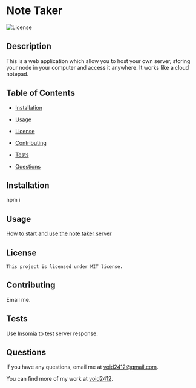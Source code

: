 # Note Taker
  ![License](https://img.shields.io/badge/license-MIT-blue)
  
  ## Description
  This is a web application which allow you to host your own server, storing your node in your computer and access it anywhere. It works like a cloud notepad.

  ## Table of Contents
  
  * [Installation](#installation)
  
  * [Usage](#usage)
  
  * [License](#license)
  
  * [Contributing](#contributing)
  
  * [Tests](#tests)
  
  * [Questions](#questions)
  
  ## Installation
  npm i

  ## Usage
  [How to start and use the note taker server](https://www.youtube.com/watch?v=e6-ZJTuxOyE&ab_channel=ChiHieuNguyen)

  ## License
```
This project is licensed under MIT license.
```
  
  ## Contributing
  Email me.

  ## Tests
  Use [Insomia](https://insomnia.rest/download) to test server response.

  ## Questions
  
  If you have any questions, email me at [void2412@gmail.com](mailto:void2412@gmail.com).

  You can find more of my work at [void2412](https://github.com/void2412).